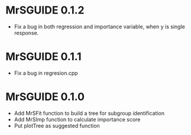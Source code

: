 # MrSGUIDE 0.1.2

- Fix a bug in both regression and importance variable, when y is single response.

# MrSGUIDE 0.1.1

- Fix a bug in regresion.cpp

# MrSGUIDE 0.1.0

- Add MrSFit function to build a tree for subgroup identification
- Add MrSImp function to calculate importance score
- Put plotTree as suggested function
